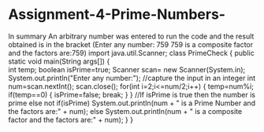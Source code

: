 # Assignment-4-Prime-Numbers-
In summary An arbitrary number was entered to run the code and the result obtained is in the bracket (Enter any number: 759 759 is a composite factor and the factors are:759)
import java.util.Scanner;
class PrimeCheck
{
   public static void main(String args[])
   {		
	int temp;
	boolean isPrime=true;
	Scanner scan= new Scanner(System.in);
	System.out.println("Enter any number:");
	//capture the input in an integer
	int num=scan.nextInt();
        scan.close();
	for(int i=2;i<=num/2;i++)
	{
           temp=num%i;
	   if(temp==0)
	   {
	      isPrime=false;
	      break;
	   }
	}
	//If isPrime is true then the number is prime else not
	if(isPrime)
	   System.out.println(num + " is a Prime Number and the factors are:" + num);
	else
	   System.out.println(num + " is a composite factor and the factors are:" + num);
   }
}
